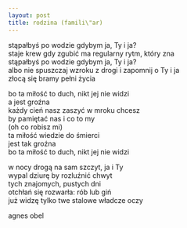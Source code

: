 ```yaml
---
layout: post
title: rodzina (famili\"ar)
---
```


stąpałbyś po wodzie gdybym ja, Ty i ja?\
staje krew gdy zgubić ma regularny rytm, który zna\
stąpałbyś po wodzie gdybym ja, Ty i ja?\
albo nie spuszczaj wzroku z drogi i zapomnij o Ty i ja\
złocą się bramy pełni życia

bo ta miłość to duch, nikt jej nie widzi\
a jest groźna\
każdy cień nasz zaszyć w mroku chcesz\
by pamiętać nas i co to my\
(oh co robisz mi)\
ta miłość wiedzie do śmierci\
jest tak groźna\
bo ta miłość to duch, nikt jej nie widzi

w nocy drogą na sam szczyt, ja i Ty\
wypal dziurę by rozluźnić chwyt\
tych znajomych, pustych dni\
otchłań się rozwarła: rób lub giń\
już widzę tylko twe stalowe władcze oczy

agnes obel

